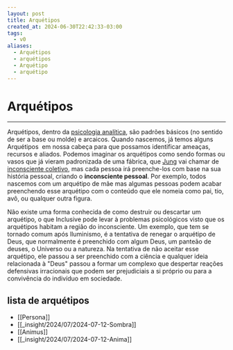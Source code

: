 ```yaml
---
layout: post
title: Arquétipos
created_at: 2024-06-30T22:42:33-03:00
tags:
  - v0
aliases:
  - Arquétipos
  - arquétipos
  - Arquétipo
  - arquétipo
---
```

# Arquétipos
---
Arquétipos, dentro da [psicologia analítica](_draft/2024/07/2024-07-07-Psicologia_analitica.md), são padrões básicos (no sentido de ser a base ou molde) e arcaicos. Quando nascemos, já temos alguns Arquétipos  em nossa cabeça para que possamos identificar ameaças, recursos e aliados. Podemos imaginar os arquétipos como sendo formas ou vasos que já vieram padronizada de uma fábrica, que [Jung](_insight/2024/07/2024-07-07-Carl_Jung.md) vai chamar de [inconsciente coletivo](_insight/2024/07/2024-07-07-Inconsciente_coletivo.md), mas cada pessoa irá preenche-los com base na sua história pessoal, criando o **inconsciente pessoal**. Por exemplo, todos nascemos com um arquétipo de mãe mas algumas pessoas podem acabar preenchendo esse arquétipo com o conteúdo que ele nomeia como pai, tio, avô, ou qualquer outra figura.

Não existe uma forma conhecida de como destruir ou descartar um arquétipo, o que Inclusive pode levar à problemas psicológicos visto que os arquétipos habitam a região do inconsciente. Um exemplo, que tem se tornado comum após Iluminismo, é a tentativa de renegar o arquétipo de Deus, que normalmente é preenchido com algum Deus, um panteão de deuses, o Universo ou a natureza. Na tentativa de não aceitar esse arquétipo, ele passou a ser preenchido com a ciência e qualquer ideia relacionada à "Deus" passou a formar um complexo que despertar reações defensivas irracionais que podem ser prejudiciais a si próprio ou para a convivência do indivíduo em sociedade.

## lista de arquétipos
- [[Persona]]
- [[_insight/2024/07/2024-07-12-Sombra]]
- [[Animus]]
- [[_insight/2024/07/2024-07-12-Anima]]